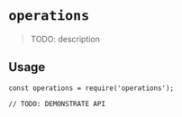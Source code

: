 # `operations`

> TODO: description

## Usage

```
const operations = require('operations');

// TODO: DEMONSTRATE API
```
